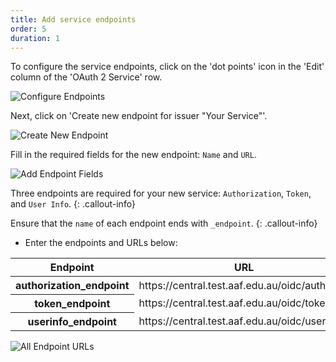 ```yaml
---
title: Add service endpoints
order: 5
duration: 1
---
```


To configure the service endpoints, click on the 'dot points' icon in the 'Edit' column of the 'OAuth 2 Service' row.

![Configure Endpoints](/assets/images/set-up-moodle-via-aaf-authn/configure-endpoints.png)

Next, click on 'Create new endpoint for issuer "Your Service"'.

![Create New Endpoint](/assets/images/set-up-moodle-via-aaf-authn/create-endpoint.png)

Fill in the required fields for the new endpoint: `Name` and `URL`.

![Add Endpoint Fields](/assets/images/set-up-moodle-via-aaf-authn/add-endpoint-fields.png)

Three endpoints are required for your new service: `Authorization`, `Token`, and `User Info`.
{: .callout-info}

Ensure that the `name` of each endpoint ends with `_endpoint`.
{: .callout-info}

* Enter the endpoints and URLs below:

<table class="table">
  <thead>
    <tr>
      <th scope="col">Endpoint</th>
      <th scope="col">URL</th>
    </tr>
  </thead>
  <tbody>
    <tr>
      <th>authorization_endpoint</th>
      <td>https://central.test.aaf.edu.au/oidc/authorize</td>
    </tr>
    <tr>
      <th>token_endpoint</th>
      <td>https://central.test.aaf.edu.au/oidc/token</td>
    </tr>
    <tr>
      <th>userinfo_endpoint</th>
      <td>https://central.test.aaf.edu.au/oidc/userinfo</td>
    </tr>
  </tbody>
</table>

![All Endpoint URLs](/assets/images/set-up-moodle-via-aaf-authn/all-endpoints.png)